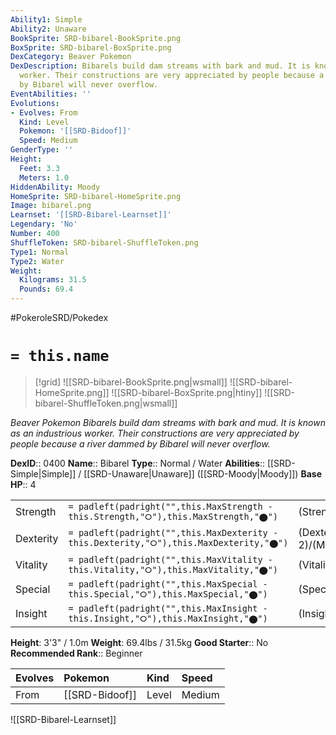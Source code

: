 ```yaml
---
Ability1: Simple
Ability2: Unaware
BookSprite: SRD-bibarel-BookSprite.png
BoxSprite: SRD-bibarel-BoxSprite.png
DexCategory: Beaver Pokemon
DexDescription: Bibarels build dam streams with bark and mud. It is known as an industrious
  worker. Their constructions are very appreciated by people because a river dammed
  by Bibarel will never overflow.
EventAbilities: ''
Evolutions:
- Evolves: From
  Kind: Level
  Pokemon: '[[SRD-Bidoof]]'
  Speed: Medium
GenderType: ''
Height:
  Feet: 3.3
  Meters: 1.0
HiddenAbility: Moody
HomeSprite: SRD-bibarel-HomeSprite.png
Image: bibarel.png
Learnset: '[[SRD-Bibarel-Learnset]]'
Legendary: 'No'
Number: 400
ShuffleToken: SRD-bibarel-ShuffleToken.png
Type1: Normal
Type2: Water
Weight:
  Kilograms: 31.5
  Pounds: 69.4
---
```


#PokeroleSRD/Pokedex

# `= this.name`

> [!grid]
> ![[SRD-bibarel-BookSprite.png|wsmall]]
> ![[SRD-bibarel-HomeSprite.png]]
> ![[SRD-bibarel-BoxSprite.png|htiny]]
> ![[SRD-bibarel-ShuffleToken.png|wsmall]]


*Beaver Pokemon*
*Bibarels build dam streams with bark and mud. It is known as an industrious worker. Their constructions are very appreciated by people because a river dammed by Bibarel will never overflow.*

**DexID**:: 0400
**Name**:: Bibarel
**Type**:: Normal / Water
**Abilities**:: [[SRD-Simple|Simple]] / [[SRD-Unaware|Unaware]] ([[SRD-Moody|Moody]])
**Base HP**:: 4

|           |                                                                                        |                                          |
| --------- | -------------------------------------------------------------------------------------- | ---------------------------------------- |
| Strength  | `= padleft(padright("",this.MaxStrength - this.Strength,"⭘"),this.MaxStrength,"⬤")`    | (Strength::2)/(MaxStrength::5)   |
| Dexterity | `= padleft(padright("",this.MaxDexterity - this.Dexterity,"⭘"),this.MaxDexterity,"⬤")` | (Dexterity:: 2)/(MaxDexterity::5) |
| Vitality  | `= padleft(padright("",this.MaxVitality - this.Vitality,"⭘"),this.MaxVitality,"⬤")`    | (Vitality::2)/(MaxVitality::4)   |
| Special   | `= padleft(padright("",this.MaxSpecial - this.Special,"⭘"),this.MaxSpecial,"⬤")`       | (Special::2)/(MaxSpecial::4)     |
| Insight   | `= padleft(padright("",this.MaxInsight - this.Insight,"⭘"),this.MaxInsight,"⬤")`       | (Insight::2)/(MaxInsight::4)     |

**Height**: 3'3" / 1.0m
**Weight**: 69.4lbs / 31.5kg
**Good Starter**:: No
**Recommended Rank**:: Beginner

| Evolves   | Pokemon        | Kind   | Speed   |
|:----------|:---------------|:-------|:--------|
| From      | [[SRD-Bidoof]] | Level  | Medium  |

![[SRD-Bibarel-Learnset]]